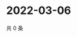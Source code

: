 # 2022-03-06

共 0 条

<!-- BEGIN WEIBO -->
<!-- 最后更新时间 Sun Mar 06 2022 16:16:48 GMT+0800 (China Standard Time) -->

<!-- END WEIBO -->
